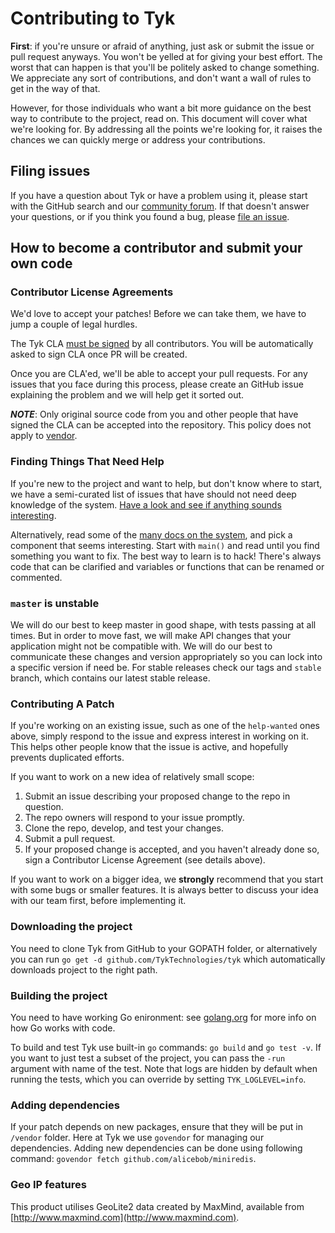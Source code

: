 # Contributing to Tyk

**First**: if you're unsure or afraid of anything, just ask or submit the issue or pull request anyways. You won't be yelled at for giving your best effort. The worst that can happen is that you'll be politely asked to change something. We appreciate any sort of contributions, and don't want a wall of rules to get in the way of that.

However, for those individuals who want a bit more guidance on the best way to contribute to the project, read on. This document will cover what we're looking for. By addressing all the points we're looking for, it raises the chances we can quickly merge or address your contributions.

## Filing issues

If you have a question about Tyk or have a problem using it, please
start with the GitHub search and our [community forum](https://community.tyk.io). If that doesn't answer your questions, or if you think you found a bug, please [file an
issue](https://github.com/kubernetes/kubernetes/issues/new).

## How to become a contributor and submit your own code

### Contributor License Agreements

We'd love to accept your patches! Before we can take them, we have to jump a couple of legal hurdles.

The Tyk CLA [must be signed](https://github.com/TykTechnologies/tyk/blob/master/CLA.md) by all contributors. You will be automatically asked to sign CLA once PR will be created.

Once you are CLA'ed, we'll be able to accept your pull requests. For any issues that you face during this process, please create an GitHub issue explaining the problem and we will help get it sorted out.

***NOTE***: Only original source code from you and other people that have
signed the CLA can be accepted into the repository. This policy does not
apply to [vendor](vendor/).

### Finding Things That Need Help

If you're new to the project and want to help, but don't know where to start,
we have a semi-curated list of issues that have should not need deep knowledge
of the system.  [Have a look and see if anything sounds
interesting](https://github.com/TykTechnologies/tyk/issues?q=is%3Aopen+is%3Aissue+label%3Ahelp-wanted).

Alternatively, read some of the [many docs on the system](https://tyk.io/tyk-documentation/get-started/), and pick a component that seems
interesting.  Start with `main()` and read
until you find something you want to fix.  The best way to learn is to hack!
There's always code that can be clarified and variables or functions that can
be renamed or commented.

### `master` is unstable

We will do our best to keep master in good shape, with tests passing at all times. But in order to move fast, we will make API changes that your application might not be compatible with. We will do our best to communicate these changes and version appropriately so you can lock into a specific version if need be. For stable releases check our tags and `stable` branch, which contains our latest stable release.


### Contributing A Patch

If you're working on an existing issue, such as one of the `help-wanted` ones
above, simply respond to the issue and express interest in working on it.  This
helps other people know that the issue is active, and hopefully prevents
duplicated efforts.

If you want to work on a new idea of relatively small scope:

1. Submit an issue describing your proposed change to the repo in question.
1. The repo owners will respond to your issue promptly.
1. Clone the repo, develop, and test your changes.
1. Submit a pull request.
1. If your proposed change is accepted, and you haven't already done so, sign a
   Contributor License Agreement (see details above).

If you want to work on a bigger idea, we **strongly** recommend that you start with
some bugs or smaller features. It is always better to discuss your idea with our team first, before implementing it.

### Downloading the project
You need to clone Tyk from GitHub to your GOPATH folder, or alternatively you can run `go get -d github.com/TykTechnologies/tyk` which automatically downloads project to the right path.

### Building the project
You need to have working Go enironment: see [golang.org](https://golang.org/doc/code.html) for more info on how Go works with code.

To build and test Tyk use built-in `go` commands: `go build` and `go test -v`. If you want to just test a subset of the project, you can pass the `-run` argument with name of the test. Note that logs are hidden by default when running the tests, which you can override by setting `TYK_LOGLEVEL=info`.

### Adding dependencies

If your patch depends on new packages, ensure that they will be put in `/vendor` folder. Here at Tyk we use `govendor` for managing our dependencies. Adding new dependencies can be done using following command: `govendor fetch github.com/alicebob/miniredis`.

### Geo IP features
This product utilises GeoLite2 data created by MaxMind, available from [http://www.maxmind.com](http://www.maxmind.com).
